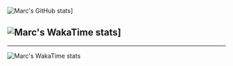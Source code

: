 ![Marc's GitHub stats](https://github-readme-stats.vercel.app/api?username=marc-leblanc&theme=algolia)]


![Marc's WakaTime stats](https://github-readme-stats.vercel.app/api/wakatime?username=marcleblanc&theme=algolia)]
---------------------------
---------------------------
![Marc's WakaTime stats](https://staging-github-readme-stats.vercel.app/api/wakatime?username=marcleblanc&theme=algolia)
